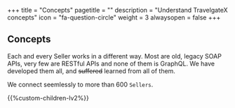 +++
title = "Concepts"
pagetitle = ""
description = "Understand TravelgateX concepts"
icon = "fa-question-circle" 
weight = 3
alwaysopen = false
+++

## Concepts

Each and every Seller works in a different way. Most are old, legacy SOAP APIs, very few are RESTful APIs and none of them is GraphQL. We have developed them all, and ~~suffered~~ learned from all of them. 

We connect seemlessly to more than 600 `Sellers`.

{{%custom-children-lv2%}}
